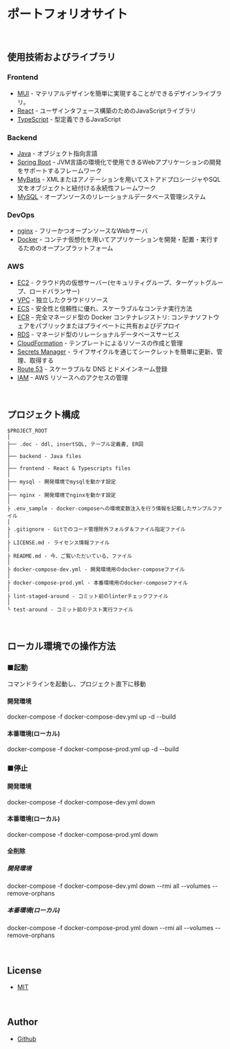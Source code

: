 # ポートフォリオサイト

<br>

## 使用技術およびライブラリ

### Frontend
- [MUI](https://mui.com/) - マテリアルデザインを簡単に実現することができるデザインライブラリ。
- [React](https://reactjs.org/) - ユーザインタフェース構築のためのJavaScriptライブラリ
- [TypeScript](https://www.typescriptlang.org/) - 型定義できるJavaScript

### Backend
- [Java](https://www.java.com/) - オブジェクト指向言語
- [Spring Boot](https://spring.io/projects/spring-boot) - JVM言語の環境化で使用できるWebアプリケーションの開発をサポートするフレームワーク
- [MyBatis](https://blog.mybatis.org/) - XMLまたはアノテーションを用いてストアドプロシージャやSQL文をオブジェクトと紐付ける永続性フレームワーク
- [MySQL](https://www.mysql.com/jp/) - オープンソースのリレーショナルデータベース管理システム 

### DevOps
- [nginx](https://nginx.org/) - フリーかつオープンソースなWebサーバ
- [Docker](https://www.docker.com/) - コンテナ仮想化を用いてアプリケーションを開発・配置・実行するためのオープンプラットフォーム

### AWS
- [EC2](https://aws.amazon.com/jp/ec2/) - クラウド内の仮想サーバー(セキュリティグループ、ターゲットグループ、ロードバランサー)
- [VPC](https://aws.amazon.com/jp/vpc/) - 独立したクラウドリソース
- [ECS](https://aws.amazon.com/jp/ecs/) - 安全性と信頼性に優れ、スケーラブルなコンテナ実行方法
- [ECR](https://aws.amazon.com/jp/ecr/) - 完全マネージド型の Docker コンテナレジストリ: コンテナソフトウェアをパブリックまたはプライベートに共有およびデプロイ
- [RDS](https://aws.amazon.com/jp/rds/) - マネージド型のリレーショナルデータベースサービス
- [CloudFormation](https://aws.amazon.com/jp/cloudformation/) - テンプレートによるリソースの作成と管理
- [Secrets Manager](https://aws.amazon.com/jp/secrets-manager/) - ライフサイクルを通じてシークレットを簡単に更新、管理、取得する
- [Route 53](https://aws.amazon.com/jp/route53/) - スケーラブルな DNS とドメインネーム登録
- [IAM](https://aws.amazon.com/jp/iam/) - AWS リソースへのアクセスの管理

<br>

## プロジェクト構成

```
$PROJECT_ROOT
│   
├── .doc - ddl, insertSQL, テーブル定義書, ER図
│
├── backend - Java files
│    
├── frontend - React & Typescripts files
│    
├── mysql - 開発環境でmysqlを動かす設定
│    
├── nginx - 開発環境でnginxを動かす設定
│    
├ .env_sample - docker-composeへの環境変数注入を行う情報を記載したサンプルファイル
│
├ .gitignore - Gitでのコード管理除外フォルダ＆ファイル指定ファイル
│
├ LICENSE.md - ライセンス情報ファイル
│
├ README.md - 今、ご覧いただいている、ファイル 
│
├ docker-compose-dev.yml - 開発環境用のdocker-composeファイル
│
├ docker-compose-prod.yml - 本番環境用のdocker-composeファイル
│
├ lint-staged-around - コミット前のlinterチェックファイル
│
└ test-around - コミット前のテスト実行ファイル
```

<br>

## ローカル環境での操作方法

### ■起動
コマンドラインを起動し、プロジェクト直下に移動

#### 開発環境
docker-compose -f docker-compose-dev.yml up -d --build

#### 本番環境(ローカル)
docker-compose -f docker-compose-prod.yml up -d --build

### ■停止

#### 開発環境
docker-compose -f docker-compose-dev.yml down

#### 本番環境(ローカル)
docker-compose -f docker-compose-prod.yml down

#### 全削除

##### 開発環境
docker-compose -f docker-compose-dev.yml down --rmi all --volumes --remove-orphans

##### 本番環境(ローカル)
docker-compose -f docker-compose-prod.yml down --rmi all --volumes --remove-orphans

<br>

## License

- [MIT](https://raw.githubusercontent.com/kos0514/kos0514-portfolio-site/master/LICENSE.md)  

<br>

## Author

- [Github](https://github.com/kos0514)
